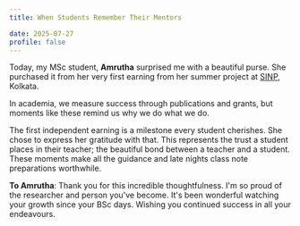 ```yaml
---
title: When Students Remember Their Mentors

date: 2025-07-27
profile: false
---
```

Today, my MSc student, __Amrutha__ surprised me with a beautiful purse. She purchased it from her very
first earning from her summer project at [SINP](https://www.saha.ac.in/web/summer-home), Kolkata.
<!--more-->
In academia, we measure success through publications and grants, but moments like these remind us
why we do what we do.

The first independent earning is a milestone every student cherishes. She chose to express her
gratitude with that. This represents the trust a student places in their teacher; the beautiful
bond between a teacher and a student. These moments make all the guidance and late nights class
note preparations worthwhile.

__To Amrutha__: Thank you for this incredible thoughtfulness. I'm so proud of the researcher and person
you've become. It's been wonderful watching your growth since your BSc days. Wishing you continued
success in all your endeavours.
